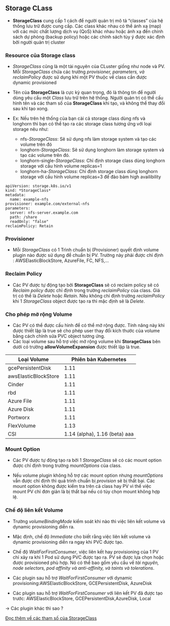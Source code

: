 ## Storage CLass

- **StorageClass** cung cấp 1 cách để người quản trị mô tả “classes” của hệ thống lưu trữ được cung cấp. Các class khác nhau có thể ánh xạ (map) với các mức chất lượng dịch vụ (QoS) khác nhau hoặc ánh xạ đến chính sách dự phòng (backup policy) hoặc các chính sách tùy ý được xác định bởi người quản trị cluster

### Resource của Storage class

- *StorageClass* cũng là một tài nguyên của CLuster giống như node và PV. Mỗi *StorageClass* chứa các trường *provisioner, parameters, và reclaimPolicy* được sử dụng khi một PV thuộc về class cần được dynamic provisioned
- Tên của **StorageClass** là cực kỳ quan trọng, đó là thông tin để người dùng yêu cầu một *Class* lưu trữ trên hệ thống. Người quản trị có thể cấu hình tên và các tham số của **StorageClass** khi tạo, và không thể thay đổi sau khi tạo xong.

- Ex: Nếu trên hệ thống của bạn cài cả storage class dùng nfs và longhorn thì bạn có thể tạo ra các storage class tương ứng với loại storage nêu như:

	- nfs-*StorageClass*: Sẽ sử dụng nfs làm storage system và tạo các volume trên đó
	- longhorn-*StorageClass*: Sẽ sử dụng longhorn làm storage system và tạo các volume trên đó. 
	- longhorn-single-*StorageClass*: Chỉ định storage class dùng longhorn storage với cấu hình volume replicas=1
	- longhorn-ha-*StorageClass*: Chỉ định storage class dùng longhorn storage với cấu hình volume replicas=3 để đảo bảm high availibility
```
apiVersion: storage.k8s.io/v1
kind: *StorageClass*
metadata:
  name: example-nfs
provisioner: example.com/external-nfs
parameters:
  server: nfs-server.example.com
  path: /share
  readOnly: "false"
reclaimPolicy: Retain
``` 
### Provisioner 
- Mỗi *StorageClass* có 1 Trình chuẩn bị (Provisioner) quyết định volume plugin nào được sử dụng để chuẩn bị PV. Trường này phải được chỉ định : AWSElasticBlockStore, AzureFile, FC, NFS,... 
  
### Reclaim Policy
- Các PV được tự động tạo bởi **StorageClass** sẽ có reclaim policy sẽ có *Reclaim policy* được chỉ định trong trường *reclaimPolicy* của class. Giá trị có thể là *Delete* hoặc *Retain*. Nếu không chỉ định trường *reclaimPolicy* khi 1 *StorageClass* object được tạo ra thì mặc định sẽ là *Delete*.

### Cho phép mở rộng Volume
- Các PV có thể được cấu hình để có thể mở rộng được. Tính năng này khi được thiết lập là true sẽ cho phép user thay đổi kích thước của volume bằng cách chỉnh sửa PVC object tương ứng.
- Các loại volume sau hỗ trợ việc mở rộng volume khi **StorageClass** bên dưới có trường **allowVolumeExpansion** được thiết lập là true. 
  
| Loại Volume | Phiên bản Kubernetes |
| ----------- | ----------- |
|gcePersistentDisk |	1.11 |
|awsElasticBlockStore |	1.11 |
|Cinder |	1.11 |
|rbd |	1.11 |
|Azure File	| 1.11 |
|Azure Disk	| 1.11 |
|Portworx |	1.11 |
|FlexVolume |	1.13 |
|CSI	| 1.14 (alpha), 1.16 (beta) aaa |

### Mount Option

- Các PV được tự động tạo ra bởi 1 *StorageClass* sẽ có các mount option được chỉ định trong trường *mountOptions* của class.

- Nếu volume plugin không hỗ trợ các mount option nhưng *mountOptions* vẫn được chỉ định thì quá trình chuẩn bị *provision* sẽ bị thất bại. Các mount option không được kiểm tra trên cả class hay PV vì thế việc mount PV chỉ đơn giản là bị thất bại nếu có tùy chọn mount không hợp lệ.

### Chế độ liên kết Volume

- Trường *volumeBindingMode* kiểm soát khi nào thì việc liên kết volume và dynamic provisioning diễn ra.

- Mặc định, chế độ *Immediate* cho biết rằng việc liên kết volume và dynamic provisioning diễn ra ngay khi PVC được tạo. 

- Chế độ *WaitForFirstConsumer*, việc liên kết hay provisioning của 1 PV chỉ xảy ra khi 1 Pod sử dụng PVC được tạo ra. PV sẽ được lựa chọn hoặc được provisioned phù hợp. Nó có thể bao gồm yêu cầu về *tài nguyên, node selectors, pod affinity và anti-affinity, và taints và tolerations*.

- Các plugin sau hỗ trợ *WaitForFirstConsumer* với dynamic provisioning:AWSElasticBlockStore, GCEPersistentDisk, AzureDisk

- Các plugin sau hỗ trợ *WaitForFirstConsumer* với liên kết PV đã được tạo trước: AWSElasticBlockStore, GCEPersistentDisk,AzureDisk, Local

-> Các plugin khác thì sao ?

[Đọc thêm về các tham số của StorageClass](https://kubernetes.io/docs/concepts/storage/storage-classes/#parameters)